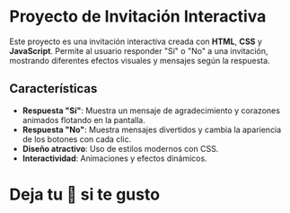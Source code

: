 # Proyecto de Invitación Interactiva

Este proyecto es una invitación interactiva creada con **HTML**, **CSS** y **JavaScript**. Permite al usuario responder "Sí" o "No" a una invitación, mostrando diferentes efectos visuales y mensajes según la respuesta.

## Características

- **Respuesta "Sí"**: Muestra un mensaje de agradecimiento y corazones animados flotando en la pantalla.
- **Respuesta "No"**: Muestra mensajes divertidos y cambia la apariencia de los botones con cada clic.
- **Diseño atractivo**: Uso de estilos modernos con CSS.
- **Interactividad**: Animaciones y efectos dinámicos.

# Deja tu 🌟 si te gusto
